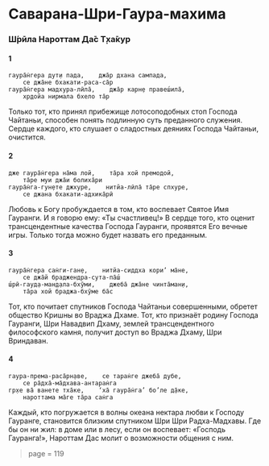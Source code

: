 # Саварана-Шри-Гаура-махима

### Ш́рӣла Нароттам Да̄с Т̣ха̄кур

#### 1

    гаура̄н̇гера дут̣и пада,    джа̄р дхана сампада,
        се джа̄не бхакати-раса-са̄р
    гаура̄н̇гера мадхура-лӣла̄,    джа̄р карн̣е правеш́ила̄,
        хр̣дойа нирмала бхело та̄р

Только тот, кто принял прибежище лотосоподобных стоп Господа Чайтаньи, способен понять подлинную суть преданного служения. Сердце каждого, кто слушает о сладостных деяниях Господа Чайтаньи, очистится.

#### 2

    дже гаура̄н̇гера на̄ма лой,    та̄ра хой премодой,
        та̄ре муи джа̄и болиха̄ри
    гаура̄н̇га-гун̣ете джхуре,    нитйа-лӣла̄ та̄ре спхуре,
        се джана бхакати-адхика̄рӣ

Любовь к Богу пробуждается в том, кто воспевает Святое Имя Гауранги. И я говорю ему: «Ты счастливец!» В сердце того, кто оценит трансцендентные качества Господа Гауранги, проявятся Его вечные игры. Только тогда можно будет назвать его преданным.

#### 3

    гаура̄н̇гера сан̇ги-ган̣е,    нитйа-сиддха кори’ ма̄не,
        се джа̄й браджендра-сута-па̄ш́
    ш́рӣ-гауд̣а-ман̣д̣ала-бхӯми,    джеба̄ джа̄не чинта̄ман̣и,
        та̄ра хой браджа-бхӯме ба̄с

Тот, кто почитает спутников Господа Чайтаньи совершенными, обретет общество Кришны во Враджа Дхаме. Тот, кто признаёт родину Господа Гауранги, Шри Навадвип Дхаму, землей трансцендентного философского камня, получит доступ во Враджа Дхаму, Шри Вриндаван.

#### 4

    гаура-према-раса̄рн̣аве,    се таран̇ге джеба̄ д̣убе,
        се ра̄дха̄-ма̄дхава-антаран̇га
    гр̣хе ва̄ ванете тха̄ке,    ‘ха̄ гаура̄н̇га’ бо’ле д̣а̄ке,
        нароттама ма̄ге та̄ра сан̇га

Каждый, кто погружается в волны океана нектара любви к Господу Гауранге, становится близким спутником Шри Шри Радха-Мадхавы. Где бы он ни жил: в доме или в лесу, если он воспевает: «Господь Гауранга!», Нароттам Дас молит о возможности общения с ним.


> page = 119
